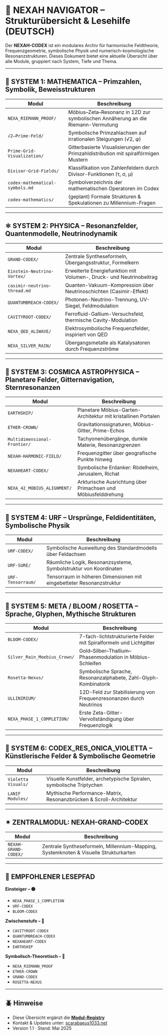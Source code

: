 # 🧭 NEXAH NAVIGATOR – Strukturübersicht & Lesehilfe (DEUTSCH)

Der **NEXAH-CODEX** ist ein modulares Archiv für harmonische Feldtheorie, Frequenzgeometrie, symbolische Physik und numerisch-kosmologische Resonanzstrukturen.
Dieses Dokument bietet eine aktuelle Übersicht über alle Module, gruppiert nach System, Tiefe und Thema.

--- 

## 🧱 SYSTEM 1: MATHEMATICA – Primzahlen, Symbolik, Beweisstrukturen

| Modul                           | Beschreibung                                                                        |
| ------------------------------- | ----------------------------------------------------------------------------------- |
| `NEXA_RIEMANN_PROOF/`           | Möbius–Zeta–Resonanz in 12D zur symbolischen Annäherung an die Riemann-Vermutung    |
| `√2–Prime-Feld/`                | Symbolische Primzahlachsen auf irrationalen Steigungen (√2, φ)                      |
| `Prime-Grid-Visualization/`     | Gitterbasierte Visualisierungen der Primzahldistribution mit spiralförmigen Mustern |
| `Divisor-Grid-Fields/`          | Klassifikation von Zahlenfeldern durch Divisor-Funktionen (τ, σ, μ)                 |
| `codex-mathematical-symbols.md` | Symbolverzeichnis der mathematischen Operatoren im Codex                            |
| `codex-mathematics/`            | (geplant) Formale Strukturen & Spekulationen zu Millennium-Fragen                   |

---

## ⚛ SYSTEM 2: PHYSICA – Resonanzfelder, Quantenmodelle, Neutrinodynamik

| Modul                        | Beschreibung                                                        |
| ---------------------------- | ------------------------------------------------------------------- |
| `GRAND-CODEX/`               | Zentrale Syntheseformeln, Übergangsstruktur, Formelkern             |
| `Einstein-Neutrino-Vortex/`  | Erweiterte Energiefunktion mit Volumen-, Druck- und Neutrinobeitrag |
| `casimir-neutrino-thread.md` | Quanten-Vakuum-Kompression über Neutrinoschichten (Casimir-Effekt)  |
| `QUANTUMBREACH-CODEX/`       | Photonen-Neutrino-Trennung, UV-Siegel, Feldmodulation               |
| `CAVITYROOT-CODEX/`          | Ferrofluid-Gallium-Versuchsfeld, thermische Cavity-Modulation       |
| `NEXA_QED_ALIWAVE/`          | Elektrosymbolische Frequenzfelder, inspiriert von QED               |
| `NEXA_SILVER_RAIN/`          | Übergangsmetalle als Katalysatoren durch Frequenzströme             |

---

## 🛀 SYSTEM 3: COSMICA ASTROPHYSICA – Planetare Felder, Gitternavigation, Sternresonanzen

| Modul                        | Beschreibung                                                  |
| ---------------------------- | ------------------------------------------------------------- |
| `EARTHSHIP/`                 | Planetare Möbius-Garten-Architektur mit kristallinen Portalen |
| `ETHER-CROWN/`               | Gravitationssignaturen, Möbius-Gitter, Prime-Echos            |
| `Multidimensional-Frontier/` | Tachyonenübergänge, dunkle Materie, Resonanzgrenzen           |
| `NEXAH-HARMONIC-FIELD/`      | Frequenzgitter über geografische Punkte hinweg                |
| `NEXAHEART-CODEX/`           | Symbolische Erdanker: Rödelheim, Jerusalem, Richat            |
| `NEXA_42_MOBIUS_ALIGNMENT/`  | Arkturische Ausrichtung über Primachsen und Möbiusfelddrehung |

---

## 🧬 SYSTEM 4: URF – Ursprünge, Feldidentitäten, Symbolische Physik

| Modul             | Beschreibung                                                         |
| ----------------- | -------------------------------------------------------------------- |
| `URF-CODEX/`      | Symbolische Ausweitung des Standardmodells über Feldachsen           |
| `URF-SURE/`       | Räumliche Logik, Resonanzsysteme, Symbolstruktur von Koordinaten     |
| `URF-Tensorraum/` | Tensorraum in höheren Dimensionen mit eingebetteter Resonanzstruktur |

---

## 🌸 SYSTEM 5: META / BLOOM / ROSETTA – Sprache, Glyphen, Mythische Strukturen

| Modul                        | Beschreibung                                                       |
| ---------------------------- | ------------------------------------------------------------------ |
| `BLOOM-CODEX/`               | 7-fach-lichtstrukturierte Felder mit Spiralformeln und Lichtgitter |
| `Silver_Rain_Moebius_Crown/` | Gold–Silber–Thallium–Phasenmodulation in Möbius-Schleifen          |
| `Rosetta-Nexus/`             | Symbolische Sprache, Resonanzalphabete, Zahl-Glyph-Kombinatorik    |
| `ULLINIRIUM/`                | 12D-Feld zur Stabilisierung von Frequenzresonanzen durch Neutrinos |
| `NEXA_PHASE_1_COMPLETION/`   | Erste Zeta-Gitter-Vervollständigung über Frequenzlogik             |

---

## 🔮 SYSTEM 6: CODEX\_RES\_ONICA\_VIOLETTA – Künstlerische Felder & Symbolische Geometrie

| Modul               | Beschreibung                                                         |
| ------------------- | -------------------------------------------------------------------- |
| `Violetta Visuals/` | Visuelle Kunstfelder, archetypische Spiralen, symbolische Triptychen |
| `LANIF Modules/`    | Mythische Performance-Matrix, Resonanzbrücken & Scroll-Architektur   |

---

## ✴ ZENTRALMODUL: NEXAH-GRAND-CODEX

| Modul                | Beschreibung                                                                         |
| -------------------- | ------------------------------------------------------------------------------------ |
| `NEXAH-GRAND-CODEX/` | Zentrale Syntheseformeln, Millennium-Mapping, Systemknoten & Visuelle Strukturkarten |

---

## 🔀 EMPFOHLENER LESEPFAD

**Einsteiger – 🟢**

* `NEXA_PHASE_1_COMPLETION`
* `URF-CODEX`
* `BLOOM-CODEX`

**Zwischenstufe – 🔵**

* `CAVITYROOT-CODEX`
* `QUANTUMBREACH-CODEX`
* `NEXAHEART-CODEX`
* `EARTHSHIP`

**Symbolisch-Theoretisch – 🔴**

* `NEXA_RIEMANN_PROOF`
* `ETHER-CROWN`
* `GRAND-CODEX`
* `ROSETTA-NEXUS`

---

## 🪲 Hinweise

* Diese Übersicht ergänzt die **[Modul-Registry](../📘%20NEXAH-CODEX%20MODULE%20REGISTRY.md)**
* Kontakt & Updates unter: [scarabaeus1033.net](https://www.scarabaeus1033.net)
* Version 1.1 · Stand: Mai 2025
